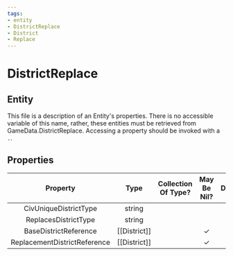 ```yaml
---
tags:
- entity
- DistrictReplace
- District
- Replace
---
```

# DistrictReplace
## Entity
This file is a description of an Entity's properties. There is no accessible variable of this name, rather, these entities must be retrieved from GameData.DistrictReplace. Accessing a property should be invoked with a `.`.
## Properties
|	Property	|	Type	|	Collection Of Type?	|	May Be Nil?	|	Default	|	References	|	Key	|	Notes	|
|	:-:	|	:-:	|	:-:	|	:-:	|	:-:	|	:-:	|	:-:	|	-:	|
|	CivUniqueDistrictType	|	string	|		|		|		|	[[District]].DistrictType	|	✓	|	|
|	ReplacesDistrictType	|	string	|		|		|		|	[[District]].DistrictType	|		|	|
|	BaseDistrictReference	|	[[District]]	|		|	✓	|		|		|		|	|
|	ReplacementDistrictReference	|	[[District]]	|		|	✓	|		|		|		|	|
